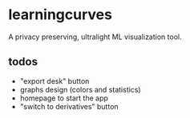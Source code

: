 # learningcurves
A privacy preserving, ultralight ML visualization tool.

## todos
- "export desk" button
- graphs design (colors and statistics)
- homepage to start the app
- "switch to derivatives" button